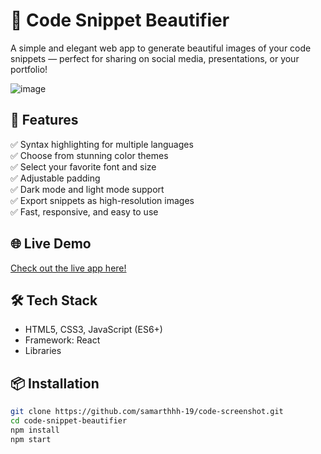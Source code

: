# 🎨 Code Snippet Beautifier

A simple and elegant web app to generate beautiful images of your code snippets — perfect for sharing on social media, presentations, or your portfolio!

![image](https://github.com/user-attachments/assets/c8a398a3-e5c6-4c03-9e2a-14c1d113f4cb)

## 🚀 Features

✅ Syntax highlighting for multiple languages  
✅ Choose from stunning color themes  
✅ Select your favorite font and size  
✅ Adjustable padding  
✅ Dark mode and light mode support  
✅ Export snippets as high-resolution images  
✅ Fast, responsive, and easy to use

## 🌐 Live Demo

[Check out the live app here!](code-screenshot.netlify.app)

## 🛠 Tech Stack

- HTML5, CSS3, JavaScript (ES6+)
- Framework: React
- Libraries

## 📦 Installation

```bash
git clone https://github.com/samarthhh-19/code-screenshot.git
cd code-snippet-beautifier
npm install
npm start
